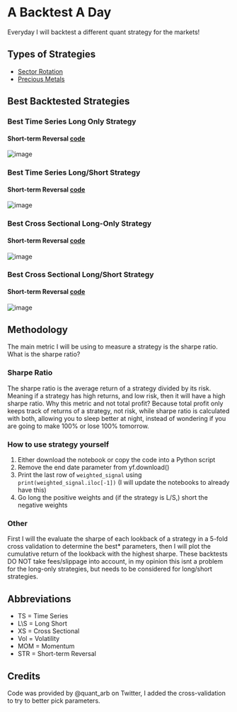 # A Backtest A Day
Everyday I will backtest a different quant strategy for the markets!

## Types of Strategies
- [Sector Rotation][1]
- [Precious Metals][2]

## Best Backtested Strategies

### Best Time Series Long Only Strategy
#### Short-term Reversal [code][3]
![image](https://github.com/replacementAI/A-Backtest-A-Day/assets/55959390/22948922-2b44-4a50-b300-6019e5b0b562)

### Best Time Series Long/Short Strategy
#### Short-term Reversal [code][4]
![image](https://github.com/replacementAI/A-Backtest-A-Day/assets/55959390/dcc697d1-ab34-4d98-87a2-488d0dff2104)

### Best Cross Sectional Long-Only Strategy
#### Short-term Reversal [code][5]
![image](https://github.com/replacementAI/A-Backtest-A-Day/assets/55959390/20e47ff3-dc6d-4077-89b2-c48417949079)

### Best Cross Sectional Long/Short Strategy
#### Short-term Reversal [code][6]
![image](https://github.com/replacementAI/A-Backtest-A-Day/assets/55959390/c817fa61-c873-401b-8d9d-4f8c94960eb0)

## Methodology
The main metric I will be using to measure a strategy is the sharpe ratio. What is the sharpe ratio?
### Sharpe Ratio
The sharpe ratio is the average return of a strategy divided by its risk. Meaning if a strategy has high returns, and low risk, then it will have a high sharpe ratio. Why this metric and not total profit? Because total profit only keeps track of returns of a strategy, not risk, while sharpe ratio is calculated with both, allowing you to sleep better at night, instead of wondering if you are going to make 100% or lose 100% tomorrow.
### How to use strategy yourself
1. Either download the notebook or copy the code into a Python script
2. Remove the end date parameter from yf.download()
3. Print the last row of ```weighted_signal``` using ```print(weighted_signal.iloc[-1])``` (I will update the notebooks to already have this)
4. Go long the positive weights and (if the strategy is L/S,) short the negative weights
### Other
First I will the evaluate the sharpe of each lookback of a strategy in a 5-fold cross validation to determine the best* parameters, then I will plot the cumulative return of the lookback with the highest sharpe.
These backtests DO NOT take fees/slippage into account, in my opinion this isnt a problem for the long-only strategies, but needs to be considered for long/short strategies.

## Abbreviations
- TS = Time Series
- L\S = Long Short
- XS = Cross Sectional
- Vol = Volatility
- MOM = Momentum
- STR = Short-term Reversal

## Credits
Code was provided by @quant_arb on Twitter, I added the cross-validation to try to better pick parameters.

[1]:<https://github.com/replacementAI/A-Backtest-A-Day/blob/main/Sector/README.md>
[2]:<>
[3]:<https://github.com/replacementAI/A-Backtest-A-Day/blob/main/Sector/TS%20Long-Only%20STR.ipynb>
[4]:<https://github.com/replacementAI/A-Backtest-A-Day/blob/main/Sector/TS%20L%5CS%20STR.ipynb>
[5]:<https://github.com/replacementAI/A-Backtest-A-Day/blob/main/Sector/XS%20Long-Only%20STR.ipynb>
[6]:<https://github.com/replacementAI/A-Backtest-A-Day/blob/main/Sector/XS%20L%5CS%20STR.ipynb>
